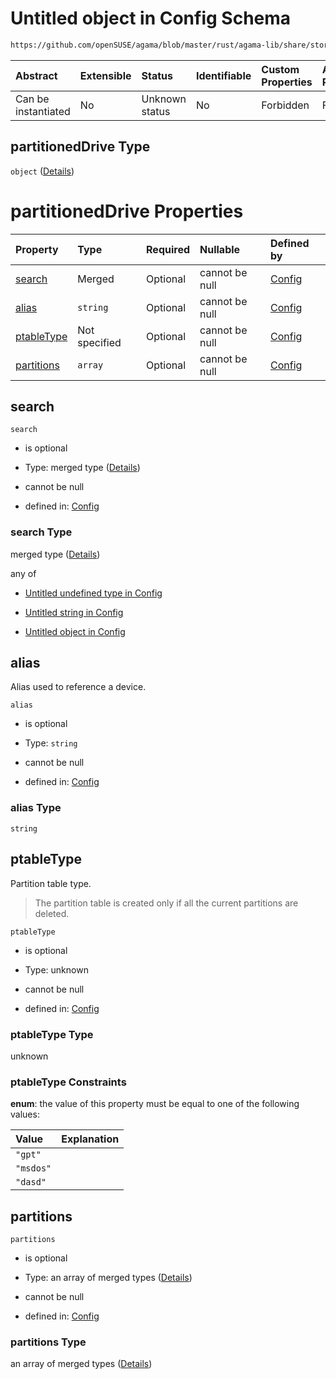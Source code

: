 # Untitled object in Config Schema

```txt
https://github.com/openSUSE/agama/blob/master/rust/agama-lib/share/storage.schema.json#/$defs/partitionedDrive
```



| Abstract            | Extensible | Status         | Identifiable | Custom Properties | Additional Properties | Access Restrictions | Defined In                                                          |
| :------------------ | :--------- | :------------- | :----------- | :---------------- | :-------------------- | :------------------ | :------------------------------------------------------------------ |
| Can be instantiated | No         | Unknown status | No           | Forbidden         | Forbidden             | none                | [storage.schema.json\*](storage.schema.json "open original schema") |

## partitionedDrive Type

`object` ([Details](storage-1-defs-partitioneddrive.md))

# partitionedDrive Properties

| Property                  | Type          | Required | Nullable       | Defined by                                                                                                                                                                                                |
| :------------------------ | :------------ | :------- | :------------- | :-------------------------------------------------------------------------------------------------------------------------------------------------------------------------------------------------------- |
| [search](#search)         | Merged        | Optional | cannot be null | [Config](storage-1-defs-searchelement.md "https://github.com/openSUSE/agama/blob/master/rust/agama-lib/share/storage.schema.json#/$defs/partitionedDrive/properties/search")                              |
| [alias](#alias)           | `string`      | Optional | cannot be null | [Config](storage-1-defs-partitioneddrive-properties-alias.md "https://github.com/openSUSE/agama/blob/master/rust/agama-lib/share/storage.schema.json#/$defs/partitionedDrive/properties/alias")           |
| [ptableType](#ptabletype) | Not specified | Optional | cannot be null | [Config](storage-1-defs-partitioneddrive-properties-ptabletype.md "https://github.com/openSUSE/agama/blob/master/rust/agama-lib/share/storage.schema.json#/$defs/partitionedDrive/properties/ptableType") |
| [partitions](#partitions) | `array`       | Optional | cannot be null | [Config](storage-1-defs-partitioneddrive-properties-partitions.md "https://github.com/openSUSE/agama/blob/master/rust/agama-lib/share/storage.schema.json#/$defs/partitionedDrive/properties/partitions") |

## search



`search`

* is optional

* Type: merged type ([Details](storage-1-defs-searchelement.md))

* cannot be null

* defined in: [Config](storage-1-defs-searchelement.md "https://github.com/openSUSE/agama/blob/master/rust/agama-lib/share/storage.schema.json#/$defs/partitionedDrive/properties/search")

### search Type

merged type ([Details](storage-1-defs-searchelement.md))

any of

* [Untitled undefined type in Config](storage-1-defs-searchelement-anyof-0.md "check type definition")

* [Untitled string in Config](storage-1-defs-searchelement-anyof-1.md "check type definition")

* [Untitled object in Config](storage-1-defs-advancedsearch.md "check type definition")

## alias

Alias used to reference a device.

`alias`

* is optional

* Type: `string`

* cannot be null

* defined in: [Config](storage-1-defs-partitioneddrive-properties-alias.md "https://github.com/openSUSE/agama/blob/master/rust/agama-lib/share/storage.schema.json#/$defs/partitionedDrive/properties/alias")

### alias Type

`string`

## ptableType

Partition table type.

> The partition table is created only if all the current partitions are deleted.

`ptableType`

* is optional

* Type: unknown

* cannot be null

* defined in: [Config](storage-1-defs-partitioneddrive-properties-ptabletype.md "https://github.com/openSUSE/agama/blob/master/rust/agama-lib/share/storage.schema.json#/$defs/partitionedDrive/properties/ptableType")

### ptableType Type

unknown

### ptableType Constraints

**enum**: the value of this property must be equal to one of the following values:

| Value     | Explanation |
| :-------- | :---------- |
| `"gpt"`   |             |
| `"msdos"` |             |
| `"dasd"`  |             |

## partitions



`partitions`

* is optional

* Type: an array of merged types ([Details](storage-1-defs-partitioneddrive-properties-partitions-items.md))

* cannot be null

* defined in: [Config](storage-1-defs-partitioneddrive-properties-partitions.md "https://github.com/openSUSE/agama/blob/master/rust/agama-lib/share/storage.schema.json#/$defs/partitionedDrive/properties/partitions")

### partitions Type

an array of merged types ([Details](storage-1-defs-partitioneddrive-properties-partitions-items.md))
